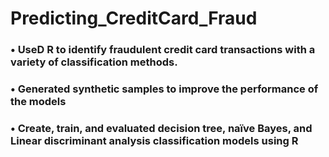 # Predicting_CreditCard_Fraud
  ### • UseD R to identify fraudulent credit card transactions with a variety of classification methods. 
  ### • Generated synthetic samples to improve the performance of the models
  ### • Create, train, and evaluated decision tree, naïve Bayes, and Linear discriminant analysis classification models using R
